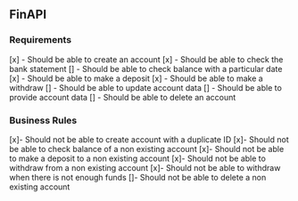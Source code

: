 ## FinAPI

### Requirements

[x] - Should be able to create an account
[x] - Should be able to check the bank statement
[] - Should be able to check balance with a particular date
[x] - Should be able to make a deposit
[x] - Should be able to make a withdraw
[] - Should be able to update account data
[] - Should be able to provide account data
[] - Should be able to delete an account

### Business Rules

[x]- Should not be able to create account with a duplicate ID
[x]- Should not be able to check balance of a non existing account
[x]- Should not be able to make a deposit to a non existing account
[x]- Should not be able to withdraw from a non existing account
[x]- Should not be able to withdraw when there is not enough funds
[]- Should not be able to delete a non existing account
